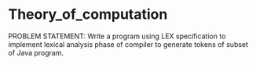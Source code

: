 # Theory_of_computation

PROBLEM STATEMENT:
Write a program using LEX specification to implement lexical analysis phase of compiler to generate tokens of subset of Java program.
